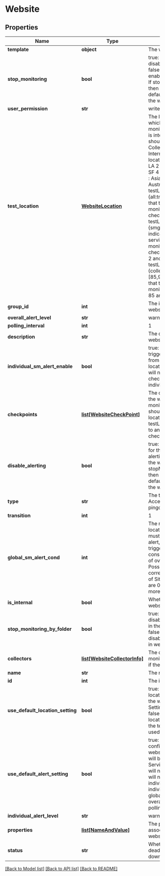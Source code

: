 # Website

## Properties
Name | Type | Description | Notes
------------ | ------------- | ------------- | -------------
**template** | **object** | The website template | [optional] 
**stop_monitoring** | **bool** | true: monitoring is disabled for the website false: monitoring is enabled for the website If stopMonitoring&#x3D;true, then alerting will also by default be disabled for the website | [optional] 
**user_permission** | **str** | write | read | ack. The permission level of the user that made the API request | [optional] 
**test_location** | [**WebsiteLocation**](WebsiteLocation.md) | The locations from which the website is monitored. If the website is internal, this field should include Collectors. If Non-Internal, possible test locations are: 1 : US - LA 2 : US - DC 3 : US - SF 4 : Europe - Dublin 5 : Asia - Singapore 6 : Australia - Sydney testLocation:\&quot;{all:true}\&quot; indicates that the service will be monitored from all checkpoint locations testLocation:\&quot;{smgIds:[1,2,3]}\&quot; indicates that the service will be monitored from checkpoint locations 1, 2 and 3 testLocation:\&quot;{collectorIds:[85,90]}\&quot; indicates that the service will be monitored by Collectors 85 and 90 | 
**group_id** | **int** | The id of the group the website is in | [optional] 
**overall_alert_level** | **str** | warn | error | critical The level of alert to trigger if the website fails the number of checks specified by transition from the test locations specified by globalSmAlertCond | [optional] 
**polling_interval** | **int** | 1 | 2 | 3 | 4 | 5 | 6 | 7 | 8 | 9 | 10 The polling interval for the website, in units of minutes. This value indicates how often the website is checked. The minimum is 1 minute, and the maximum is 10 minutes | [optional] 
**description** | **str** | The description of the website | [optional] 
**individual_sm_alert_enable** | **bool** | true: an alert will be triggered if a check fails from an individual test location false: an alert will not be triggered if a check fails from an individual test location | [optional] 
**checkpoints** | [**list[WebsiteCheckPoint]**](WebsiteCheckPoint.md) | The checkpoints from the which the website is monitored. This object should reference each location specified in testLocation in addition to an &#39;Overall&#39; checkpoint | [optional] 
**disable_alerting** | **bool** | true: alerting is disabled for the website false: alerting is enabled for the website If stopMonitoring&#x3D;true, then alerting will also by default be disabled for the website | [optional] 
**type** | **str** | The type of the website. Acceptable values are: pingcheck, webcheck | 
**transition** | **int** | 1 | 2 | 3 | 4 | 5 | 6 | 7 | 8 | 9 | 10 | 30 | 60 The number of checks that must fail before an alert is triggered | [optional] 
**global_sm_alert_cond** | **int** | The number of test locations that checks must fail at to trigger an alert, where the alert triggered will be consistent with the value of overallAlertLevel. Possible values and corresponding number of Site Monitor locations are 0 : all 1 : half 2 : more than one 3 : any | [optional] 
**is_internal** | **bool** | Whether or not the website is internal | [optional] 
**stop_monitoring_by_folder** | **bool** | true: monitoring is disabled for all services in the website&#39;s folder false: monitoring is not disabled for all services in website&#39;s folder | [optional] 
**collectors** | [**list[WebsiteCollectorInfo]**](WebsiteCollectorInfo.md) | The collectors that are monitoring the website, if the website is internal | [optional] 
**name** | **str** | The name of the website | 
**id** | **int** | The id of the website | [optional] 
**use_default_location_setting** | **bool** | true: The checkpoint locations configured in the website Default Settings will be used false: The checkpoint locations specified in the testLocation will be used | [optional] 
**use_default_alert_setting** | **bool** | true: The alert settings configured in the website Default Settings will be used false: Service Default Settings will not be used, and you will need to specify individualSMAlertEnable, individualAlertLevel, globalSmAlertConf, overallAlertLevel and pollingInterval | [optional] 
**individual_alert_level** | **str** | warn | error | critical The level of alert to trigger if the website fails a check from an individual test location | [optional] 
**properties** | [**list[NameAndValue]**](NameAndValue.md) | The properties associated with the website | [optional] 
**status** | **str** | Whether is the website dead (the collector is down) or not | [optional] 

[[Back to Model list]](../README.md#documentation-for-models) [[Back to API list]](../README.md#documentation-for-api-endpoints) [[Back to README]](../README.md)


